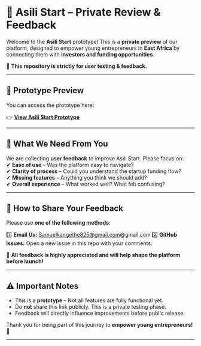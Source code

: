 # 🌱 Asili Start – Private Review & Feedback  

Welcome to the **Asili Start** prototype! This is a **private preview** of our platform, designed to empower young entrepreneurs in **East Africa** by connecting them with **investors and funding opportunities**.  

🚀 **This repository is strictly for user testing & feedback.**  

---

## 🔗 Prototype Preview  
You can access the prototype here:  

👉 **[View Asili Start Prototype](https://creatie.ai/prototype/153399531049084?hl=1&st=1&pageId=M&layerId=1:0&source=iframe_share)**  

---

## 📝 What We Need From You  
We are collecting **user feedback** to improve Asili Start. Please focus on:  
✔ **Ease of use** – Was the platform easy to navigate?  
✔ **Clarity of process** – Could you understand the startup funding flow?  
✔ **Missing features** – Anything you think we should add?  
✔ **Overall experience** – What worked well? What felt confusing?  

---

## 📩 How to Share Your Feedback  
Please use **one of the following methods**:  

1️⃣ **Email Us:** Samuelkangethe825@gmail.com@gmail.com 
2️⃣ **GitHub Issues:** Open a new issue in this repo with your comments.  

🔹 **All feedback is highly appreciated and will help shape the platform before launch!**  

---

## ⚠️ Important Notes  
- This is a **prototype** – Not all features are fully functional yet.  
- Do **not** share this link publicly. This is a private testing phase.  
- Feedback will directly influence improvements before public release.  

Thank you for being part of this journey to **empower young entrepreneurs!** 🚀  

---
